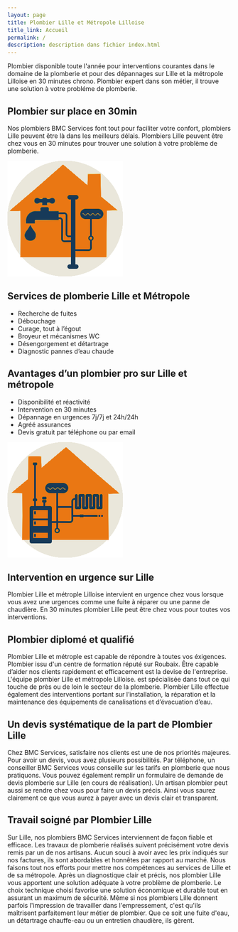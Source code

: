 ```yaml
---
layout: page
title: Plombier Lille et Métropole Lilloise
title_link: Accueil
permalink: /
description: description dans fichier index.html
---
```


Plombier disponible toute l'année pour interventions courantes dans le domaine de la plomberie et pour des dépannages sur Lille et la métropole Lilloise en 30 minutes chrono. Plombier expert dans son métier, il trouve une solution à votre probléme de plomberie.

## Plombier sur place en 30min

Nos plombiers BMC Services font tout pour faciliter votre confort, plombiers Lille peuvent être là dans les meilleurs délais. Plombiers Lille peuvent être chez vous en 30 minutes pour trouver une solution à votre problème de plomberie.

![plombier lille](images/plomberie.png "plombier lille")

## Services de plomberie Lille et Métropole

 - Recherche de fuites
 - Débouchage
 - Curage, tout à l’égout
 - Broyeur et mécanismes WC
 - Désengorgement et détartrage
 - Diagnostic pannes d’eau chaude


## Avantages d’un plombier pro sur Lille et métropole

 - Disponibilité et réactivité
 - Intervention en 30 minutes
 - Dépannage en urgences 7j/7j et 24h/24h
 - Agréé assurances
 - Devis gratuit par téléphone ou par email


![chauffagiste lille](images/chaudiere.png "chauffagiste lille")


## Intervention en urgence sur Lille

Plombier Lille et métrople Lilloise intervient en urgence chez vous lorsque vous avez une urgences comme une fuite à réparer ou une panne de chaudière. En 30 minutes plombier Lille peut être chez vous pour toutes vos interventions.


## Plombier diplomé et qualifié

Plombier Lille et métrople est capable de répondre à toutes vos éxigences. Plombier issu d'un centre de formation réputé sur Roubaix. Être capable d’aider nos clients rapidement et efficacement est la devise de l'entreprise. L'équipe plombier Lille et métropole Lilloise. est spécialisée dans tout ce qui touche de près ou de loin le secteur de la plomberie. Plombier Lille effectue également des interventions portant sur l’installation, la réparation et la maintenance des équipements de canalisations et d’évacuation d’eau.


## Un devis systématique de la part de Plombier Lille

Chez BMC Services, satisfaire nos clients est une de nos priorités majeures.
Pour avoir un devis, vous avez plusieurs possibilités. 
Par téléphone, un conseiller BMC Services vous conseille sur les tarifs en plomberie que nous pratiquons. 
Vous pouvez également remplir un formulaire de demande de devis plomberie sur Lille (en cours de réalisation). 
Un artisan plombier peut aussi se rendre chez vous pour faire un devis précis.
Ainsi vous saurez clairement ce que vous aurez à payer avec un devis clair et transparent.


## Travail soigné par Plombier Lille

Sur Lille, nos plombiers BMC Services interviennent de façon fiable et efficace.
Les travaux de plomberie réalisés suivent précisément votre devis remis par un de nos artisans.
Aucun souci à avoir avec les prix indiqués sur nos factures, ils sont abordables et honnêtes par rapport au marché.
Nous faisons tout nos efforts pour mettre nos compétences au services de Lille et de sa métropole.
Après un diagnostique clair et précis, nos plombier Lille vous apportent une solution adéquate à votre problème de plomberie.
Le choix technique choisi favorise une solution économique et durable tout en assurant un maximum de sécurité.
Même si nos plombiers Lille donnent parfois l'impression de travailler dans l'empressement, c'est qu'ils
maîtrisent parfaitement leur métier de plombier. Que ce soit une fuite d'eau, un détartrage chauffe-eau ou un entretien chaudière, ils gèrent.





